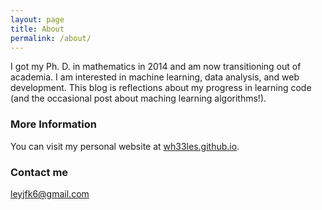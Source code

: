 ```yaml
---
layout: page
title: About
permalink: /about/
---
```

I got my Ph. D. in mathematics in 2014 and am now transitioning out of academia.  I am interested in machine learning, data analysis, and web development.  This blog is reflections about my progress in learning code (and the occasional post about maching learning algorithms!).
 
### More Information

You can visit my personal website at <a href="https://wh33les.github.io">wh33les.github.io</a>.

### Contact me

[leyjfk6@gmail.com](mailto:leyjfk6@gmail.com) 

